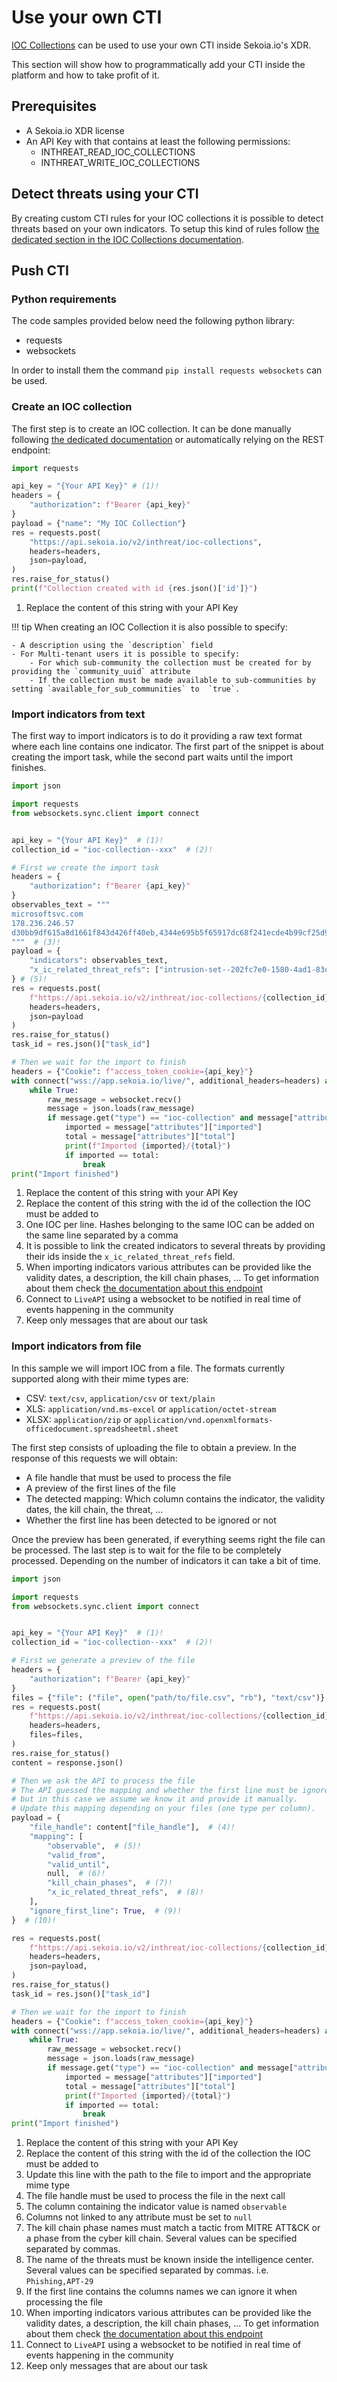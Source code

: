 # Use your own CTI

[IOC Collections](../features/detect/ioccollections.md) can be used to use your own CTI inside Sekoia.io's XDR.

This section will show how to programmatically add your CTI inside the platform and how to take profit of it.

## Prerequisites

- A Sekoia.io XDR license
- An API Key with that contains at least the following permissions:
    * INTHREAT_READ_IOC_COLLECTIONS
    * INTHREAT_WRITE_IOC_COLLECTIONS

## Detect threats using your CTI

By creating custom CTI rules for your IOC collections it is possible to detect threats based on your own indicators. To setup this kind of rules follow [the dedicated section in the IOC Collections documentation](../features/detect/ioccollections.md#detect-threats-using-ioc-collections).

## Push CTI

### Python requirements

The code samples provided below need the following python library:

- requests
- websockets

In order to install them the command `pip install requests websockets` can be used. 

### Create an IOC collection

The first step is to create an IOC collection. It can be done manually following [the dedicated documentation](../features/detect/ioccollections.md#create-an-ioc-collection) or automatically relying on the REST endpoint:

```py
import requests

api_key = "{Your API Key}" # (1)!
headers = {
    "authorization": f"Bearer {api_key}"
}
payload = {"name": "My IOC Collection"}
res = requests.post(
    "https://api.sekoia.io/v2/inthreat/ioc-collections",
    headers=headers, 
    json=payload,
)
res.raise_for_status()
print(f"Collection created with id {res.json()['id']}")
```

1. Replace the content of this string with your API Key

!!! tip
    When creating an IOC Collection it is also possible to specify:

    - A description using the `description` field
    - For Multi-tenant users it is possible to specify:
        - For which sub-community the collection must be created for by providing the `community_uuid` attribute
        - If the collection must be made available to sub-communities by  setting `available_for_sub_communities` to  `true`.

### Import indicators from text

The first way to import indicators is to do it providing a raw text format where each line contains one indicator.
The first part of the snippet is about creating the import task, while the second part waits until the import finishes.

```py
import json

import requests
from websockets.sync.client import connect


api_key = "{Your API Key}"  # (1)!
collection_id = "ioc-collection--xxx"  # (2)!

# First we create the import task
headers = {
    "authorization": f"Bearer {api_key}"
}
observables_text = """
microsoftsvc.com
178.236.246.57
d30bb9df615a8d1661f843d426ff40eb,4344e695b5f65917dc68f241ecde4b99cf25d930
"""  # (3)!
payload = {
    "indicators": observables_text,
    "x_ic_related_threat_refs": ["intrusion-set--202fc7e0-1580-4ad1-83d8-5f98be4fe1a2"],  # (4)!
} # (5)!
res = requests.post(
    f"https://api.sekoia.io/v2/inthreat/ioc-collections/{collection_id}/indicators/text",
    headers=headers,
    json=payload
)
res.raise_for_status()
task_id = res.json()["task_id"]

# Then we wait for the import to finish
headers = {"Cookie": f"access_token_cookie={api_key}"}
with connect("wss://app.sekoia.io/live/", additional_headers=headers) as websocket:  # (6)!
    while True:
        raw_message = websocket.recv()
        message = json.loads(raw_message)
        if message.get("type") == "ioc-collection" and message["attributes"].get("task_id") == task_id:  # (7)!
            imported = message["attributes"]["imported"]
            total = message["attributes"]["total"]
            print(f"Imported {imported}/{total}")
            if imported == total:
                break
print("Import finished")
```

1. Replace the content of this string with your API Key
2. Replace the content of this string with the id of the collection the IOC must be added to
3. One IOC per line. Hashes belonging to the same IOC can be added on the same line separated by a comma
4. It is possible to link the created indicators to several threats by providing their ids inside the `x_ic_related_threat_refs` field.
5. When importing indicators various attributes can be provided like the validity dates, a description, the kill chain phases, ... 
To get information about them check [the documentation about this endpoint](https://docs.sekoia.io/cti/develop/rest_api/intelligence/#tag/IOC-Collections/operation/post_collection_indicators_text_resource)
6. Connect to `LiveAPI` using a websocket to be notified in real time of events happening in the community
7. Keep only messages that are about our task


### Import indicators from file

In this sample we will import IOC from a file. The formats currently supported along with their mime types are:

- CSV: `text/csv`, `application/csv` or `text/plain`
- XLS: `application/vnd.ms-excel` or `application/octet-stream`
- XLSX: `application/zip` or `application/vnd.openxmlformats-officedocument.spreadsheetml.sheet`

The first step consists of uploading the file to obtain a preview. In the response of this requests we will obtain:

- A file handle that must be used to process the file
- A preview of the first lines of the file
- The detected mapping: Which column contains the indicator, the validity dates, the kill chain, the threat, ...
- Whether the first line has been detected to be ignored or not

Once the preview has been generated, if everything seems right the file can be processed.
The last step is to wait for the file to be completely processed. Depending on the number of indicators it can take a bit of time.

```py
import json

import requests
from websockets.sync.client import connect


api_key = "{Your API Key}"  # (1)!
collection_id = "ioc-collection--xxx"  # (2)!

# First we generate a preview of the file
headers = {
    "authorization": f"Bearer {api_key}"
}
files = {"file": ("file", open("path/to/file.csv", "rb"), "text/csv")}  # (3)!
res = requests.post(
    f"https://api.sekoia.io/v2/inthreat/ioc-collections/{collection_id}/indicators/files/preview",
    headers=headers,
    files=files,
)
res.raise_for_status()
content = response.json()

# Then we ask the API to process the file
# The API guessed the mapping and whether the first line must be ignored or not,
# but in this case we assume we know it and provide it manually.
# Update this mapping depending on your files (one type per column).
payload = {
    "file_handle": content["file_handle"],  # (4)!
    "mapping": [
        "observable",  # (5)!
        "valid_from",
        "valid_until",
        null,  # (6)!
        "kill_chain_phases",  # (7)!
        "x_ic_related_threat_refs",  # (8)!
    ],
    "ignore_first_line": True,  # (9)!
}  # (10)!

res = requests.post(
    f"https://api.sekoia.io/v2/inthreat/ioc-collections/{collection_id}/indicators/files/process",
    headers=headers,
    json=payload,
)
res.raise_for_status()
task_id = res.json()["task_id"]

# Then we wait for the import to finish
headers = {"Cookie": f"access_token_cookie={api_key}"}
with connect("wss://app.sekoia.io/live/", additional_headers=headers) as websocket:  # (11)!
    while True:
        raw_message = websocket.recv()
        message = json.loads(raw_message)
        if message.get("type") == "ioc-collection" and message["attributes"].get("task_id") == task_id:  # (12)!
            imported = message["attributes"]["imported"]
            total = message["attributes"]["total"]
            print(f"Imported {imported}/{total}")
            if imported == total:
                break
print("Import finished")
```

1. Replace the content of this string with your API Key
2. Replace the content of this string with the id of the collection the IOC must be added to
3. Update this line with the path to the file to import and the appropriate mime type
4. The file handle must be used to process the file in the next call
5. The column containing the indicator value is named `observable`
6. Columns not linked to any attribute must be set to `null`
7. The kill chain phase names must match a tactic from MITRE ATT&CK or a phase from the cyber kill chain.
Several values can be specified separated by commas.
8. The name of the threats must be known inside the intelligence center. 
Several values can be specified separated by commas. i.e. `Phishing,APT-29`
9.  If the first line contains the columns names we can ignore it when processing the file
10.  When importing indicators various attributes can be provided like the validity dates, a description, the kill chain phases, ... 
To get information about them check [the documentation about this endpoint](https://docs.sekoia.io/cti/develop/rest_api/intelligence/#tag/IOC-Collections/operation/post_collection_indicators_text_resource)
11.   Connect to `LiveAPI` using a websocket to be notified in real time of events happening in the community
12.    Keep only messages that are about our task
